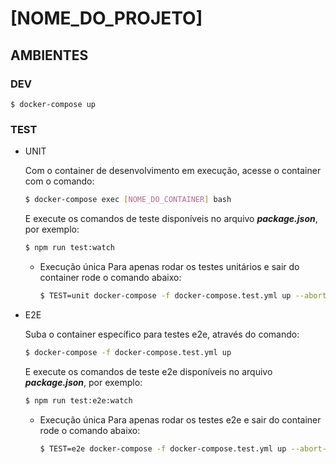 # [NOME_DO_PROJETO]

## AMBIENTES

### DEV

    $ docker-compose up

### TEST

- UNIT

	Com o container de desenvolvimento em execução, acesse o container com o comando:
	```bash
	$ docker-compose exec [NOME_DO_CONTAINER] bash
	```
	E execute os comandos de teste disponíveis no arquivo ***package.json***, por exemplo:
	```bash
	$ npm run test:watch
	```

	- Execução única
	Para apenas rodar os testes unitários e sair do container rode o comando abaixo:
		```bash
		$ TEST=unit docker-compose -f docker-compose.test.yml up --abort-on-container-exit --exit-code-from [NOME_DO_CONTAINER]
		```

- E2E

  Suba o container específico para testes e2e, através do comando:
	```bash
	$ docker-compose -f docker-compose.test.yml up
	```
	E execute os comandos de teste e2e disponíveis no arquivo ***package.json***, por exemplo:
	```bash
	$ npm run test:e2e:watch
	```
	- Execução única
	Para apenas rodar os testes e2e e sair do container rode o comando abaixo:
		```bash
		$ TEST=e2e docker-compose -f docker-compose.test.yml up --abort-on-container-exit --exit-code-from [NOME_DO_CONTAINER]
		```
